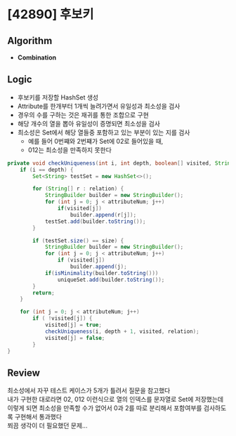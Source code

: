 # [42890] 후보키
## Algorithm
- **Combination**

## Logic
- 후보키를 저장할 HashSet 생성
- Attribute를 한개부터 1개씩 늘려가면서 유일성과 최소성을 검사
- 경우의 수를 구하는 것은 재귀를 통한 조합으로 구현
- 해당 개수의 열을 뽑아 유일성이 증명되면 최소성을 검사
- 최소성은 Set에서 해당 열들중 포함하고 있는 부분이 있는 지를 검사
  - 예를 들어 0번쨰와 2번쨰가 Set에 02로 들어있을 때,
  - 012는 최소성을 만족하지 못한다


```java
private void checkUniqueness(int i, int depth, boolean[] visited, String[][] relation) {
    if (i == depth) {
        Set<String> testSet = new HashSet<>();

        for (String[] r : relation) {
            StringBuilder builder = new StringBuilder();
            for (int j = 0; j < attributeNum; j++)
                if(visited[j])
                    builder.append(r[j]);
            testSet.add(builder.toString());
        }

        if (testSet.size() == size) {
            StringBuilder builder = new StringBuilder();
            for (int j = 0; j < attributeNum; j++)
                if (visited[j])
                    builder.append(j);
            if(isMinimality(builder.toString()))
                uniqueSet.add(builder.toString());
        }
        return;
    }

    for (int j = 0; j < attributeNum; j++)
        if ( !visited[j]) {
            visited[j] = true;
            checkUniqueness(i, depth + 1, visited, relation);
            visited[j] = false;
        }
}
```

## Review
최소성에서 자꾸 테스트 케이스가 5개가 틀려서 질문을 참고했다  
내가 구현한 대로라면 02, 012 이런식으로 열의 인덱스를 문자열로 Set에 저장했는데  
이렇게 되면 최소성을 만족할 수가 없어서 0과 2를 따로 분리해서 포함여부를 검사하도록 구현해서 통과했다  
쬐끔 생각이 더 필요했던 문제...
